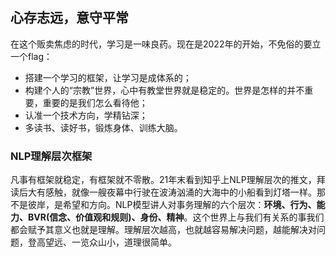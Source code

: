 ## 心存志远，意守平常

在这个贩卖焦虑的时代，学习是一味良药。现在是2022年的开始，不免俗的要立一个flag：
- 搭建一个学习的框架，让学习是成体系的；
- 构建个人的“宗教”世界，心中有教堂世界就是稳定的。世界是怎样的并不重要，重要的是我们怎么看待他；
- 认准一个技术方向，学精钻深；
- 多读书、读好书，锻炼身体、训练大脑。

### NLP理解层次框架
凡事有框架就稳定，有框架就不零散。21年末看到知乎上NLP理解层次的推文，拜读后大有感触，就像一艘夜幕中行驶在波涛汹涌的大海中的小船看到灯塔一样。那不是彼岸，是希望和方向。NLP模型讲人对事务理解的六个层次：**环境、行为、能力、BVR(信念、价值观和规则)、身份、精神**。这个世界上与我们有关系的事我们都会赋予其意义也就是理解。理解层次越高，也就越容易解决问题，越能解决对问题，登高望远、一览众山小，道理很简单。
